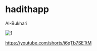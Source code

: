 # hadithapp

Al-Bukhari


![1](https://github.com/ahmedelmorsy1/hadithapp/assets/38796224/5b462a8e-82f6-4feb-a2b2-724c866dfb19)

https://youtube.com/shorts/i6qTb7SETtM
